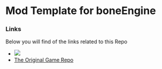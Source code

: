 # Mod Template for boneEngine

### Links
Below you will find of the links related to this Repo
* [<img src="https://github.com/thomasa-dev/readme-buttons/blob/main/guildedButton.jpg" size=2%/>](https://guilded.gg/thomas-hub "My Guilded Server")
* [The Original Game Repo](https://github.com/thomasa-dev/boneEngine-private "Private Repo")
